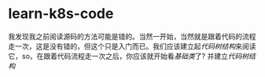 # learn-k8s-code

我发现我之前阅读源码的方法可能是错的。当然一开始，当然就是跟着代码的流程走一次，这是没有错的，但这个只是入门而已。我们应该建立起*代码树结构*来阅读它，so，在跟着代码流程走一次之后，你应该就开始看*基础类*了? 并建立*代码树结构*